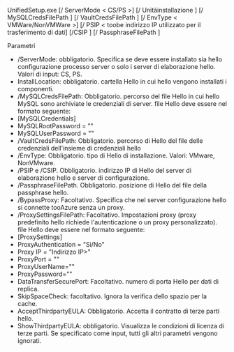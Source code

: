 UnifiedSetup.exe [/ ServerMode < CS/PS >] [/ Unitàinstallazione <DriveLetter>] [/ MySQLCredsFilePath <MySQL credentials file path>] [/ VaultCredsFilePath <Vault credentials file path>] [/ EnvType < VMWare/NonVMWare >] [/ PSIP < toobe indirizzo IP utilizzato per il trasferimento di dati] [/CSIP <IP address of CS toobe registered with>] [/ PassphraseFilePath <Passphrase file path>]

Parametri

* /ServerMode: obbligatorio. Specifica se deve essere installato sia hello configurazione processo server o solo i server di elaborazione hello. Valori di input: CS, PS.
* InstallLocation: obbligatorio. cartella Hello in cui hello vengono installati i componenti.
* /MySQLCredsFilePath: Obbligatorio. percorso del file Hello in cui hello MySQL sono archiviate le credenziali di server. file Hello deve essere nel formato seguente:
* [MySQLCredentials]
* MySQLRootPassword = "<Password>"
* MySQLUserPassword = "<Password>"
* /VaultCredsFilePath: Obbligatorio. percorso di Hello del file delle credenziali dell'insieme di credenziali hello
* /EnvType: Obbligatorio. tipo di Hello di installazione. Valori: VMware, NonVMware.
* /PSIP e /CSIP. Obbligatorio. indirizzo IP di Hello del server di elaborazione hello e server di configurazione.
* /PassphraseFilePath. Obbligatorio. posizione di Hello del file della passphrase hello.
* /BypassProxy: Facoltativo. Specifica che nel server configurazione hello si connette tooAzure senza un proxy.
* /ProxySettingsFilePath: Facoltativo. Impostazioni proxy (proxy predefinito hello richiede l'autenticazione o un proxy personalizzato). file Hello deve essere nel formato seguente:
* [ProxySettings]
* ProxyAuthentication = "Sì/No"
* Proxy IP = "Indirizzo IP>"
* ProxyPort = "<Port>"
* ProxyUserName="<User Name>"
* ProxyPassword="<Password>"
* DataTransferSecurePort: Facoltativo. numero di porta Hello per dati di replica.
* SkipSpaceCheck: facoltativo. Ignora la verifica dello spazio per la cache.
* AcceptThirdpartyEULA: Obbligatorio. Accetta il contratto di terze parti hello.
* ShowThirdpartyEULA: obbligatorio. Visualizza le condizioni di licenza di terze parti. Se specificato come input, tutti gli altri parametri vengono ignorati.
